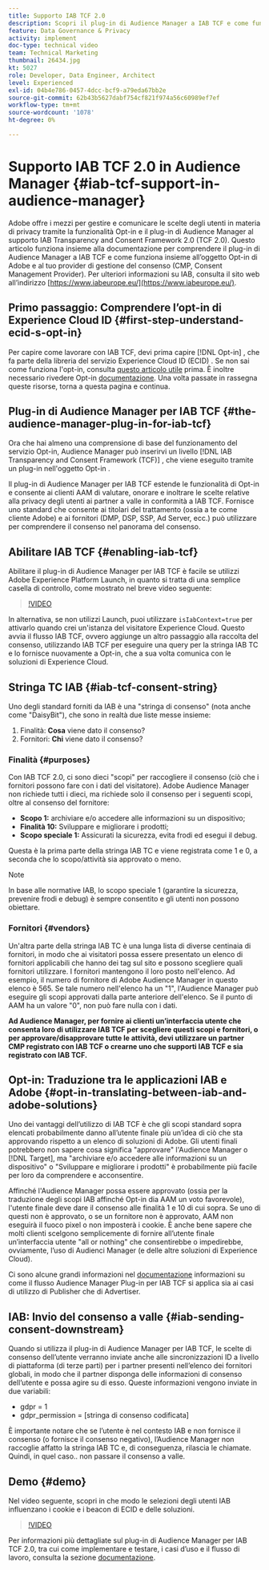 ```yaml
---
title: Supporto IAB TCF 2.0
description: Scopri il plug-in di Audience Manager a IAB TCF e come funziona con l’oggetto opt-in di Adobe e il tuo provider di gestione dei consensi (CMP).
feature: Data Governance & Privacy
activity: implement
doc-type: technical video
team: Technical Marketing
thumbnail: 26434.jpg
kt: 5027
role: Developer, Data Engineer, Architect
level: Experienced
exl-id: 04b4e786-0457-4dcc-bcf9-a79eda67bb2e
source-git-commit: 62b43b5627dabf754cf821f974a56c60989ef7ef
workflow-type: tm+mt
source-wordcount: '1078'
ht-degree: 0%

---
```


# Supporto IAB TCF 2.0 in Audience Manager {#iab-tcf-support-in-audience-manager}

Adobe offre i mezzi per gestire e comunicare le scelte degli utenti in materia di privacy tramite la funzionalità Opt-in e il plug-in di Audience Manager al supporto IAB Transparency and Consent Framework 2.0 (TCF 2.0). Questo articolo funziona insieme alla documentazione per comprendere il plug-in di Audience Manager a IAB TCF e come funziona insieme all’oggetto Opt-in di Adobe e al tuo provider di gestione del consenso (CMP, Consent Management Provider). Per ulteriori informazioni su IAB, consulta il sito web all’indirizzo [https://www.iabeurope.eu/](https://www.iabeurope.eu/).

## Primo passaggio: Comprendere l’opt-in di Experience Cloud ID {#first-step-understand-ecid-s-opt-in}

Per capire come lavorare con IAB TCF, devi prima capire [!DNL Opt-in] , che fa parte della libreria del servizio Experience Cloud ID (ECID) . Se non sai come funziona l&#39;opt-in, consulta [questo articolo utile](https://experienceleague.adobe.com/docs/core-services-learn/tutorials/id-service/use-opt-in-to-control-experience-cloud-activities-based-on-user-consent.html) prima. È inoltre necessario rivedere Opt-in [documentazione](https://experienceleague.adobe.com/docs/id-service/using/implementation/opt-in-service/optin-overview.html). Una volta passate in rassegna queste risorse, torna a questa pagina e continua.

## Plug-in di Audience Manager per IAB TCF {#the-audience-manager-plug-in-for-iab-tcf}

Ora che hai almeno una comprensione di base del funzionamento del servizio Opt-in, Audience Manager può inserirvi un livello [!DNL IAB Transparency and Consent Framework (TCF)] , che viene eseguito tramite un plug-in nell&#39;oggetto Opt-in .

Il plug-in di Audience Manager per IAB TCF estende le funzionalità di Opt-in e consente ai clienti AAM di valutare, onorare e inoltrare le scelte relative alla privacy degli utenti ai partner a valle in conformità a IAB TCF. Fornisce uno standard che consente ai titolari del trattamento (ossia a te come cliente Adobe) e ai fornitori (DMP, DSP, SSP, Ad Server, ecc.) può utilizzare per comprendere il consenso nel panorama del consenso.

## Abilitare IAB TCF {#enabling-iab-tcf}

Abilitare il plug-in di Audience Manager per IAB TCF è facile se utilizzi Adobe Experience Platform Launch, in quanto si tratta di una semplice casella di controllo, come mostrato nel breve video seguente:

>[!VIDEO](https://video.tv.adobe.com/v/26433/?quality=12)

In alternativa, se non utilizzi Launch, puoi utilizzare `isIabContext=true` per attivarlo quando crei un&#39;istanza del visitatore Experience Cloud. Questo avvia il flusso IAB TCF, ovvero aggiunge un altro passaggio alla raccolta del consenso, utilizzando IAB TCF per eseguire una query per la stringa IAB TC e lo fornisce nuovamente a Opt-in, che a sua volta comunica con le soluzioni di Experience Cloud.

## Stringa TC IAB {#iab-tcf-consent-string}

Uno degli standard forniti da IAB è una &quot;stringa di consenso&quot; (nota anche come &quot;DaisyBit&quot;), che sono in realtà due liste messe insieme:

1. Finalità: **Cosa** viene dato il consenso?
1. Fornitori: **Chi** viene dato il consenso?

### Finalità {#purposes}

Con IAB TCF 2.0, ci sono dieci &quot;scopi&quot; per raccogliere il consenso (ciò che i fornitori possono fare con i dati del visitatore). Adobe Audience Manager non richiede tutti i dieci, ma richiede solo il consenso per i seguenti scopi, oltre al consenso del fornitore:

* **Scopo 1:** archiviare e/o accedere alle informazioni su un dispositivo;
* **Finalità 10:** Sviluppare e migliorare i prodotti;
* **Scopo speciale 1:** Assicurati la sicurezza, evita frodi ed esegui il debug.

Questa è la prima parte della stringa IAB TC e viene registrata come 1 e 0, a seconda che lo scopo/attività sia approvato o meno.

>[!NOTE]
>
>In base alle normative IAB, lo scopo speciale 1 (garantire la sicurezza, prevenire frodi e debug) è sempre consentito e gli utenti non possono obiettare.

### Fornitori {#vendors}

Un&#39;altra parte della stringa IAB TC è una lunga lista di diverse centinaia di fornitori, in modo che ai visitatori possa essere presentato un elenco di fornitori applicabili che hanno dei tag sul sito e possono scegliere quali fornitori utilizzare. I fornitori mantengono il loro posto nell&#39;elenco. Ad esempio, il numero di fornitore di Adobe Audience Manager in questo elenco è 565. Se tale numero nell&#39;elenco ha un &quot;1&quot;, l&#39;Audience Manager può eseguire gli scopi approvati dalla parte anteriore dell&#39;elenco. Se il punto di AAM ha un valore &quot;0&quot;, non può fare nulla con i dati.

**Ad Audience Manager, per fornire ai clienti un’interfaccia utente che consenta loro di utilizzare IAB TCF per scegliere questi scopi e fornitori, o per approvare/disapprovare tutte le attività, devi utilizzare un partner CMP registrato con IAB TCF o crearne uno che supporti IAB TCF e sia registrato con IAB TCF.**

## Opt-in: Traduzione tra le applicazioni IAB e Adobe {#opt-in-translating-between-iab-and-adobe-solutions}

Uno dei vantaggi dell’utilizzo di IAB TCF è che gli scopi standard sopra elencati probabilmente danno all’utente finale più un’idea di ciò che sta approvando rispetto a un elenco di soluzioni di Adobe. Gli utenti finali potrebbero non sapere cosa significa &quot;approvare&quot; l&#39;Audience Manager o [!DNL Target], ma &quot;archiviare e/o accedere alle informazioni su un dispositivo&quot; o &quot;Sviluppare e migliorare i prodotti&quot; è probabilmente più facile per loro da comprendere e acconsentire.

Affinché l&#39;Audience Manager possa essere approvato (ossia per la traduzione degli scopi IAB affinché Opt-in dia AAM un voto favorevole), l&#39;utente finale deve dare il consenso alle finalità 1 e 10 di cui sopra. Se uno di questi non è approvato, o se un fornitore non è approvato, AAM non eseguirà il fuoco pixel o non imposterà i cookie. È anche bene sapere che molti clienti scelgono semplicemente di fornire all’utente finale un’interfaccia utente &quot;all or nothing&quot; che consentirebbe o impedirebbe, ovviamente, l’uso di Audienci Manager (e delle altre soluzioni di Experience Cloud).

Ci sono alcune grandi informazioni nel [documentazione](https://experienceleague.adobe.com/docs/audience-manager/user-guide/overview/data-privacy/consent-management/aam-iab-plugin.html?lang=en) informazioni su come il flusso Audience Manager Plug-in per IAB TCF si applica sia ai casi di utilizzo di Publisher che di Advertiser.

## IAB: Invio del consenso a valle {#iab-sending-consent-downstream}

Quando si utilizza il plug-in di Audience Manager per IAB TCF, le scelte di consenso dell’utente verranno inviate anche alle sincronizzazioni ID a livello di piattaforma (di terze parti) per i partner presenti nell’elenco dei fornitori globali, in modo che il partner disponga delle informazioni di consenso dell’utente e possa agire su di esso. Queste informazioni vengono inviate in due variabili:

* gdpr = 1
* gdpr_permission = [stringa di consenso codificata]

È importante notare che se l’utente è nel contesto IAB e non fornisce il consenso (o fornisce il consenso negativo), l’Audience Manager non raccoglie affatto la stringa IAB TC e, di conseguenza, rilascia le chiamate. Quindi, in quel caso.. non passare il consenso a valle.

## Demo {#demo}

Nel video seguente, scopri in che modo le selezioni degli utenti IAB influenzano i cookie e i beacon di ECID e delle soluzioni.

>[!VIDEO](https://video.tv.adobe.com/v/26434/?quality=12)

Per informazioni più dettagliate sul plug-in di Audience Manager per IAB TCF 2.0, tra cui come implementare e testare, i casi d’uso e il flusso di lavoro, consulta la sezione [documentazione](https://experienceleague.adobe.com/docs/audience-manager/user-guide/overview/data-privacy/consent-management/aam-iab-plugin.html).

